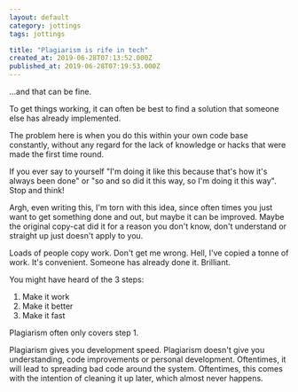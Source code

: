 ```yaml
---
layout: default
category: jottings
tags: jottings

title: "Plagiarism is rife in tech"
created_at: 2019-06-28T07:13:52.000Z
published_at: 2019-06-28T07:19:53.000Z
---
```

...and that can be fine.

To get things working, it can often be best to find a solution that someone else has already implemented.

The problem here is when you do this within your own code base constantly, without any regard for the lack of knowledge or hacks that were made the first time round.

If you ever say to yourself "I'm doing it like this because that's how it's always been done" or "so and so did it this way, so I'm doing it this way". Stop and think!

Argh, even writing this, I'm torn with this idea, since often times you just want to get something done and out, but maybe it can be improved. Maybe the original copy-cat did it for a reason you don't know, don't understand or straight up just doesn't apply to you.

Loads of people copy work. Don't get me wrong. Hell, I've copied a tonne of work. It's convenient. Someone has already done it. Brilliant.

You might have heard of the 3 steps:

1.  Make it work
2.  Make it better
3.  Make it fast

Plagiarism often only covers step 1.

Plagiarism gives you development speed. Plagiarism doesn't give you understanding, code improvements or personal development. Oftentimes, it will lead to spreading bad code around the system. Oftentimes, this comes with the intention of cleaning it up later, which almost never happens.

